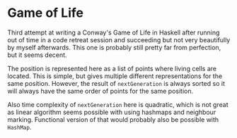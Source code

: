 # Game of Life

Third attempt at writing a Conway's Game of Life in Haskell after running out
of time in a code retreat session and succeeding but not very beautifully by
myself afterwards. This one is probably still pretty far from perfection, but
it seems decent. 

The position is represented here as a list of points where living cells
are located. This is simple, but gives multiple different representations for
the same position. However, the result of ``nextGeneration`` is always sorted
so it will always have the same order of points for the same position.

Also time complexity of ``nextGeneration`` here is quadratic, which is not
great as linear algorithm seems possible with using hashmaps and neighbour
marking. Functional version of that would probably also be possible with
``HashMap``.
